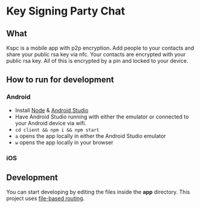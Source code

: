 # Key Signing Party Chat

## What
Kspc is a mobile app with p2p encryption.
Add people to your contacts and share your public rsa key via nfc. Your contacts are encrypted with your public rsa key. All of this is encrypted by a pin and locked to your device.

## How to run for development
### Android
- Install [Node](https://nodejs.org/en/download/package-manager) & [Android Studio](https://developer.android.com/studio)
- Have Android Studio running with either the emulator or connected to your Android device via wifi.
- `cd client && npm i && npm start`
- `a` opens the app locally in either the Android Studio emulator
- `w` opens the app locally in your browser

### iOS


## Development
You can start developing by editing the files inside the **app** directory. This project uses [file-based routing](https://docs.expo.dev/router/introduction).
